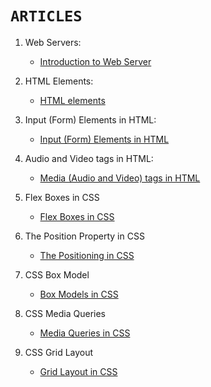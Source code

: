 # `ARTICLES`

1. Web Servers:

    - [Introduction to Web Server](https://yashoda.hashnode.dev/introduction-to-web-server)  
    
2. HTML Elements:

    - [HTML elements](https://yashoda.hashnode.dev/html-elements)

3. Input (Form) Elements in HTML:

    - [Input (Form) Elements in HTML](https://yashoda.hashnode.dev/input-form-elements-in-html)

4. Audio and Video tags in HTML: 

    - [Media (Audio and Video) tags in HTML](https://yashoda.hashnode.dev/audio-and-video-tags-in-html)
    
5. Flex Boxes in CSS

    - [Flex Boxes in CSS](https://yashoda.hashnode.dev/flex-boxes-in-css)

6. The Position Property in CSS

    - [The Positioning in CSS](https://yashoda.hashnode.dev/the-position-property-in-css)
    
7. CSS Box Model

    - [Box Models in CSS](https://yashoda.hashnode.dev/the-css-box-model)
    
8. CSS Media Queries

    - [Media Queries in CSS](https://yashoda.hashnode.dev/css-media-queries)

9. CSS Grid Layout

    - [Grid Layout in CSS](https://yashoda.hashnode.dev/css-grid-layout)
